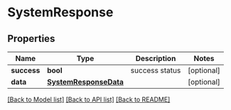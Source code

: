 # SystemResponse

## Properties
Name | Type | Description | Notes
------------ | ------------- | ------------- | -------------
**success** | **bool** | success status | [optional] 
**data** | [**SystemResponseData**](SystemResponseData.md) |  | [optional] 

[[Back to Model list]](../README.md#documentation-for-models) [[Back to API list]](../README.md#documentation-for-api-endpoints) [[Back to README]](../README.md)

